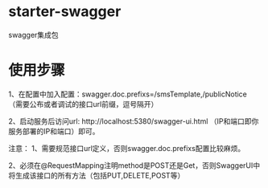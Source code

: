 # starter-swagger
swagger集成包

# 使用步骤
1、在配置中加入配置：swagger.doc.prefixs=/smsTemplate,/publicNotice （需要公布或者调试的接口url前缀，逗号隔开）

2、启动服务后访问url:  http://localhost:5380/swagger-ui.html  （IP和端口即你服务部署的IP和端口）即可。


注意：	
1、需要规范接口url定义，否则swagger.doc.prefixs配置比较麻烦。

2、必须在@RequestMapping注明method是POST还是Get，否则SwaggerUI中将生成该接口的所有方法（包括PUT,DELETE,POST等）
